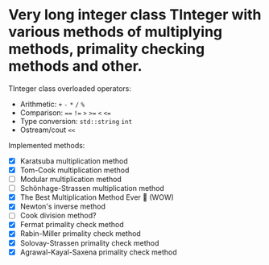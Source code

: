 # Very long integer class TInteger with various methods of multiplying methods, primality checking methods and other.

TInteger class overloaded operators:
* Arithmetic: `+` `-` `*` `/` `%`
* Comparison: `==` `!=` `>` `>=` `<` `<=`
* Type conversion: `std::string` `int`
* Ostream/cout `<<`

Implemented methods:
* [X] Karatsuba multiplication method
* [X] Tom-Cook multiplication method
* [ ] Modular multiplication method
* [ ] Schönhage-Strassen multiplication method
* [X] The Best Multiplication Method Ever 🤩 (WOW)
* [X] Newton's inverse method
* [ ] Cook division method?
* [X] Fermat primality check method
* [X] Rabin-Miller primality check method
* [X] Solovay-Strassen primality check method
* [X] Agrawal-Kayal-Saxena primality check method